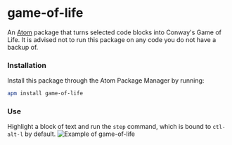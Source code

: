 # game-of-life

An [Atom](https://atom.io) package that turns selected code blocks into Conway's Game of Life. It is advised not to run this package on any code you do not have a backup of.

### Installation
Install this package through the Atom Package Manager by running:
```sh
apm install game-of-life
```

### Use
Highlight a block of text and run the `step` command, which is bound to `ctl-alt-l` by default.
![Example of game-of-life](/example.gif)
